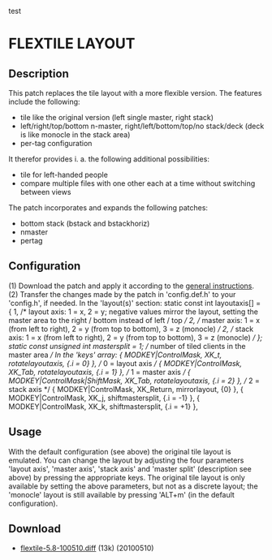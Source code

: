 test
# FLEXTILE LAYOUT #

## Description ##

This patch replaces the tile layout with a more flexible version. The features include the following:
 * tile like the original version (left single master, right stack)
 * left/right/top/bottom n-master, right/left/bottom/top/no stack/deck (deck is like monocle in the stack area)
 * per-tag configuration

It therefor provides i. a. the following additional possibilities:
 * tile for left-handed people
 * compare multiple files with one other each at a time without switching between views

The patch incorporates and expands the following patches:
 * bottom stack (bstack and bstackhoriz)
 * nmaster
 * pertag


## Configuration ##

 (1) Download the patch and apply it according to the [general instructions](.).
 (2) Transfer the changes made by the patch in 'config.def.h' to your 'config.h', if needed.
     In the 'layout(s)' section:
	static const int layoutaxis[] = {
		1,    /* layout axis: 1 = x, 2 = y; negative values mirror the layout, setting the master area to the right / bottom instead of left / top */
		2,    /* master axis: 1 = x (from left to right), 2 = y (from top to bottom), 3 = z (monocle) */
		2,    /* stack axis:  1 = x (from left to right), 2 = y (from top to bottom), 3 = z (monocle) */
	};
	static const unsigned int mastersplit = 1;    /* number of tiled clients in the master area */
     In the 'keys' array:
     	{ MODKEY|ControlMask,           XK_t,      rotatelayoutaxis, {.i = 0} },    /* 0 = layout axis */
	{ MODKEY|ControlMask,           XK_Tab,    rotatelayoutaxis, {.i = 1} },    /* 1 = master axis */
	{ MODKEY|ControlMask|ShiftMask, XK_Tab,    rotatelayoutaxis, {.i = 2} },    /* 2 = stack axis */
	{ MODKEY|ControlMask,           XK_Return, mirrorlayout,     {0} },
	{ MODKEY|ControlMask,           XK_j,      shiftmastersplit, {.i = -1} },
	{ MODKEY|ControlMask,           XK_k,      shiftmastersplit, {.i = +1} },
 
 
## Usage ##

With the default configuration (see above) the original tile layout is emulated. You can change the layout by adjusting the four parameters 'layout axis', 'master axis', 'stack axis' and 'master split' (description see above) by pressing the appropriate keys.
The original tile layout is only available by setting the above parameters, but not as a discrete layout; the 'monocle' layout is still available by pressing 'ALT+m' (in the default configuration).


## Download ##

 * [flextile-5.8-100510.diff][1] (13k) (20100510)


[1]: http://dwm.suckless.org/patches/flextile-5.8-100510.diff

